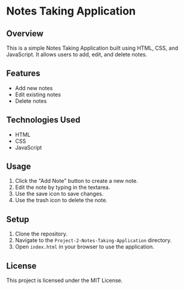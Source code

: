 # Notes Taking Application

## Overview
This is a simple Notes Taking Application built using HTML, CSS, and JavaScript. It allows users to add, edit, and delete notes.

## Features
- Add new notes
- Edit existing notes
- Delete notes

## Technologies Used
- HTML
- CSS
- JavaScript

## Usage
1. Click the "Add Note" button to create a new note.
2. Edit the note by typing in the textarea.
3. Use the save icon to save changes.
4. Use the trash icon to delete the note.

## Setup
1. Clone the repository.
2. Navigate to the `Project-2-Notes-Taking-Application` directory.
3. Open `index.html` in your browser to use the application.

## License
This project is licensed under the MIT License.

